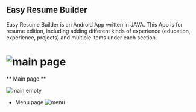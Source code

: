 ## Easy Resume Builder
Easy Resume Builder is an Android App written in JAVA. This App is for resume edition, including adding different kinds of experience (education, experience, projects) and multiple items under each section. 

![main page](https://github.com/ly16/Easy-Resume-Builder/blob/master/screenshot/main_page.png)
============

** Main page **

![main empty](https://github.com/ly16/Easy-Resume-Builder/blob/master/screenshot/main_empty.png)

- Menu page
![menu]()
